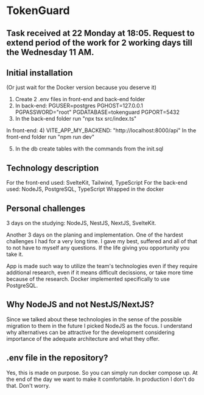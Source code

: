 # TokenGuard

## Task received at 22 Monday at 18:05. Request to extend period of the work for 2 working days till the Wednesday 11 AM.

## Initial installation
(Or just wait for the Docker version because you deserve it)

1) Create 2 .env files in front-end and back-end folder
2) In back-end:
PGUSER=postgres
PGHOST=127.0.0.1
PGPASSWORD="root"
PGDATABASE=tokenguard
PGPORT=5432
3) In the back-end folder run "npx tsx src/index.ts"

In front-end:
4) VITE_APP_MY_BACKEND: "http://localhost:8000/api"
In the front-end folder run "npm run dev"

5) In the db create tables with the commands from the init.sql

## Technology description
For the front-end used: SvelteKit, Tailwind, TypeScript
For the back-end used: NodeJS, PostgreSQL, TypeScript
Wrapped in the docker

## Personal challenges
3 days on the studying:
NodeJS, NestJS, NextJS, SvelteKit.

Another 3 days on the planing and implementation.
One of the hardest challenges I had for a very long time. I gave my best, suffered and all of that to not have to myself any questions.
If the life giving you opportunity you take it.

App is made such way to utilize the team's technologies even if they require additional research, even if it means difficult decissions, 
or take more time because of the research.
Docker implemented specifically to use PostgreSQL. 

## Why NodeJS and not NestJS/NextJS?
Since we talked about these technologies in the sense of the possible migration to them in the future I picked
NodeJS as the focus. I understand why alternatives can be attractive for the development considering importance of the adequate architecture and what they offer.

## .env file in the repository?
Yes, this is made on purpose. So you can simply run docker compose up. At the end of the day we want to make it comfortable.
In production I don't do that. Don't worry.
